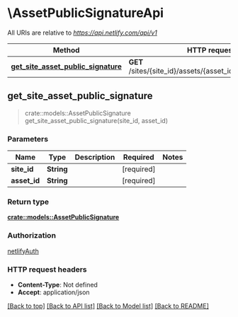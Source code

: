 # \AssetPublicSignatureApi

All URIs are relative to *https://api.netlify.com/api/v1*

Method | HTTP request | Description
------------- | ------------- | -------------
[**get_site_asset_public_signature**](AssetPublicSignatureApi.md#get_site_asset_public_signature) | **GET** /sites/{site_id}/assets/{asset_id}/public_signature | 



## get_site_asset_public_signature

> crate::models::AssetPublicSignature get_site_asset_public_signature(site_id, asset_id)


### Parameters


Name | Type | Description  | Required | Notes
------------- | ------------- | ------------- | ------------- | -------------
**site_id** | **String** |  | [required] |
**asset_id** | **String** |  | [required] |

### Return type

[**crate::models::AssetPublicSignature**](assetPublicSignature.md)

### Authorization

[netlifyAuth](../README.md#netlifyAuth)

### HTTP request headers

- **Content-Type**: Not defined
- **Accept**: application/json

[[Back to top]](#) [[Back to API list]](../README.md#documentation-for-api-endpoints) [[Back to Model list]](../README.md#documentation-for-models) [[Back to README]](../README.md)

